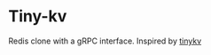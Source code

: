 # Tiny-kv

Redis clone with a gRPC interface. Inspired by [tinykv](https://github.com/talent-plan/tinykv/blob/course/doc/project1-StandaloneKV.md)
